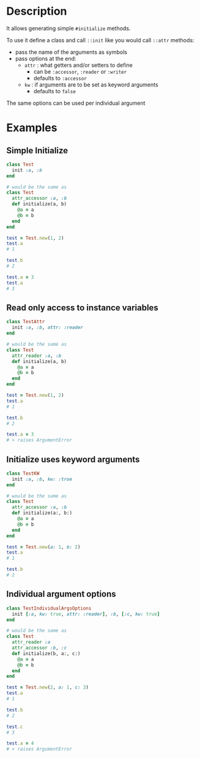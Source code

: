 # Description

It allows generating simple `#initialize` methods.

To use it define a class and call `::init` like you would call `::attr` methods:
* pass the name of the arguments as symbols
* pass options at the end:
  * `attr` : what getters and/or setters to define
    * can be `:accessor`, `:reader` or `:writer` 
    * defaults to `:accessor`
  * `kw` : if arguments are to be set as keyword arguments
    * defaults to `false`

The same options can be used per individual argument

# Examples

## Simple Initialize
```ruby
class Test
  init :a, :b
end

# would be the same as
class Test
  attr_accessor :a, :b
  def initialize(a, b)
    @a = a
    @b = b
  end
end

test = Test.new(1, 2)
test.a
# 1

test.b
# 2

test.a = 3
test.a
# 3
```

## Read only access to instance variables
```ruby
class TestAttr
  init :a, :b, attr: :reader
end

# would be the same as
class Test
  attr_reader :a, :b
  def initialize(a, b)
    @a = a
    @b = b
  end
end

test = Test.new(1, 2)
test.a
# 1

test.b
# 2

test.a = 3
# > raises ArgumentError
```

## Initialize uses keyword arguments
```ruby
class TestKW
  init :a, :b, kw: :true
end

# would be the same as
class Test
  attr_accessor :a, :b
  def initialize(a:, b:)
    @a = a
    @b = b
  end
end

test = Test.new(a: 1, b: 2)
test.a
# 1

test.b
# 2
```

## Individual argument options
```ruby
class TestIndividualArgsOptions
  init [:a, kw: true, attr: :reader], :b, [:c, kw: true]
end

# would be the same as
class Test
  attr_reader :a
  attr_accessor :b, :c
  def initialize(b, a:, c:)
    @a = a
    @b = b
  end
end

test = Test.new(2, a: 1, c: 3)
test.a
# 1

test.b
# 2

test.c
# 3

test.a = 4
# > raises ArgumentError
```